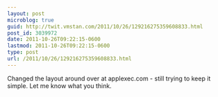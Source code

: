 ```yaml
---
layout: post
microblog: true
guid: http://twit.vmstan.com/2011/10/26/129216275359608833.html
post_id: 3039972
date: 2011-10-26T09:22:15-0600
lastmod: 2011-10-26T09:22:15-0600
type: post
url: /2011/10/26/129216275359608833.html
---
```

Changed the layout around over at applexec.com - still trying to keep it simple. Let me know what you think.
